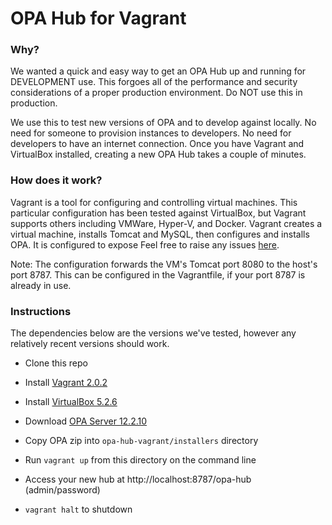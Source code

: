 # OPA Hub for Vagrant

### Why?
We wanted a quick and easy way to get an OPA Hub up and running for DEVELOPMENT use.  This forgoes all of the performance and security considerations of a proper production environment.  Do NOT use this in production.

We use this to test new versions of OPA and to develop against locally.  No need for someone to provision instances to developers.  No need for developers to have an internet connection.  Once you have Vagrant and VirtualBox installed, creating a new OPA Hub takes a couple of minutes.

### How does it work?
Vagrant is a tool for configuring and controlling virtual machines.  This particular configuration has been tested against VirtualBox, but Vagrant supports others including VMWare, Hyper-V, and Docker.  Vagrant creates a virtual machine, installs Tomcat and MySQL, then configures and installs OPA.  It is configured to expose Feel free to raise any issues [here](https://github.com/start-point-industries/opa-hub-vagrant/issues).

Note: The configuration forwards the VM's Tomcat port 8080 to the host's port 8787.  This can be configured in the Vagrantfile, if your port 8787 is already in use.  

### Instructions
The dependencies below are the versions we've tested, however any relatively recent versions should work.
- Clone this repo
- Install [Vagrant 2.0.2](https://www.vagrantup.com/downloads.html)
- Install [VirtualBox 5.2.6](https://www.virtualbox.org/wiki/Downloads)
- Download [OPA Server 12.2.10](http://www.oracle.com/technetwork/apps-tech/policy-automation/downloads/index.html)
- Copy OPA zip into `opa-hub-vagrant/installers` directory
- Run `vagrant up` from this directory on the command line
- Access your new hub at http://localhost:8787/opa-hub (admin/password)

- `vagrant halt` to shutdown